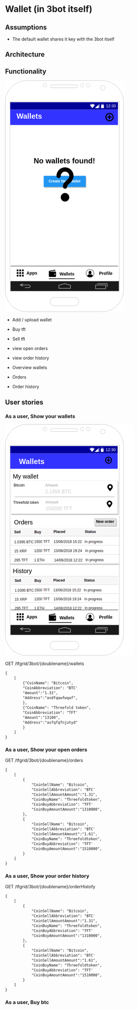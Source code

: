# Wallet (in 3bot itself)

## Assumptions
- The default wallet shares it key with the 3bot itself


## Architecture


## Functionality

![Initialize mockups](./images/tbotWallet1.png)

 * Add / upload wallet
 * Buy tft
 * Sell tft
 * view open orders
 * view order history

 * Overview wallets
 * Orders
 * Order history

## User stories

### As a user, Show your wallets

![Initialize mockups](./images/tbotWallet2.png)

GET /tfgrid/3bot/{doublename}/wallets

```
{
    [
        {"CoinName": "Bitcoin",
        "CoinAbbreviation": "BTC'
        "Amount":"1.31",
        "Address":"asdfqawfwqaf",
        },
        {"CoinName": "Threefold token",
        "CoinAbbreviation": "TFT'
        "Amount":"13100",
        "Address":"asfqfqfnjutyd"
        }
    ]
}
```

### As a user, Show your open orders

GET /tfgrid/3bot/{doublename}/orders

```
{
    [
        {
            "CoinSellName": "Bitcoin",
            "CoinSellAbbreviation": "BTC'
            "CoinSellAmountAmount":"1.31",
            "CoinBuyName": "Threefoldtoken",
            "CoinBuyAbbreviation": "TFT'
            "CoinBuyAmountAmount":"1310000",
        },
        {
            "CoinSellName": "Bitcoin",
            "CoinSellAbbreviation": "BTC'
            "CoinSellAmountAmount":"1.61",
            "CoinBuyName": "Threefoldtoken",
            "CoinBuyAbbreviation": "TFT'
            "CoinBuyAmountAmount":"1510000",
        }
    ]
}
```

### As a user, Show your order history


GET /tfgrid/3bot/{doublename}/orderHistofy

```
{
    [
        {
            "CoinSellName": "Bitcoin",
            "CoinSellAbbreviation": "BTC'
            "CoinSellAmountAmount":"1.31",
            "CoinBuyName": "Threefoldtoken",
            "CoinBuyAbbreviation": "TFT'
            "CoinBuyAmountAmount":"1310000",
        },
        {
            "CoinSellName": "Bitcoin",
            "CoinSellAbbreviation": "BTC'
            "CoinSellAmountAmount":"1.61",
            "CoinBuyName": "Threefoldtoken",
            "CoinBuyAbbreviation": "TFT'
            "CoinBuyAmountAmount":"1510000",
        }
    ]
}
```

### As a user, Buy btc





